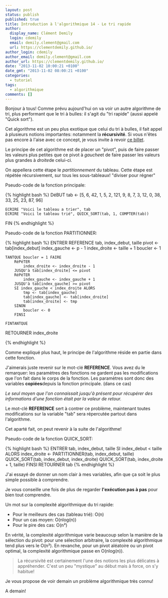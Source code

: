 ```yaml
---
layout: post
status: publish
published: true
title: Introduction à l'algorithmique 14 - Le tri rapide
author:
  display_name: Clément Demily
  login: cdemily
  email: demily.clement@gmail.com
  url: https://clementdemily.github.io/
author_login: cdemily
author_email: demily.clement@gmail.com
author_url: https://clementdemily.github.io/
date: "2013-11-02 10:00:21 +0100"
date_gmt: "2013-11-02 08:00:21 +0100"
categories:
  - tutoriel
tags:
  - algorithmique
comments: []
---
```


Bonjour à tous! Comme prévu aujourd'hui on va voir un autre algorithme de tri, plus performant que le tri à bulles: il s'agit du "tri rapide" (aussi appelé "Quick sort").

Cet algorithme est un peu plus exotique que celui du tri à bulles, il fait appel à plusieurs notions importantes: notamment la **récursivité**. Si vous n'êtes pas encore à l'aise avec ce concept, je vous invite à revoir <a title="Fonctions récursives" href="{{ site.base_url }}/2013/10/30/introduction-a-lalgorithmique-11-les-fonctions-recursives.html">ce billet</a>.

Le principe de cet algorithme est de placer un "pivot", puis de faire passer les valeurs plus petites que ce pivot à *gauche*et de faire passer les valeurs plus grandes à *droite*de celui-ci.

On appellera cette étape le _partitionnement_ du tableau. Cette étape est répétée récursivement, sur tous les sous-tableaux! "diviser pour régner"

Pseudo-code de la fonction principale:

{% highlight bash %}
DéBUT
tab <- [5, 6, 42, 1, 5, 2, 121, 9, 8, 7, 3, 12, 0, 38, 33, 25, 23, 87, 96]

    ECRIRE "Voici le tableau a trier", tab
    ECRIRE "Voici le tableau trié", QUICK_SORT(tab, 1, COMPTER(tab))

FIN
{% endhighlight %}

Pseudo-code de la fonction PARTITIONNER:

{% highlight bash %}
ENTRER REFERENCE tab, index_debut, taille
pivot <- tab[index_debut]
index_gauche <- p - 1
index_droite <- taille + 1
boucler <- 1

    TANTQUE boucler = 1 FAIRE
        RéPéTER
            index_droite <- index_droite - 1
        JUSQU'à tab[index_droite] <= pivot
        RéPéTER
            index_gauche <- index_gauche + 1
        JUSQU'à tab[index_gauche] >= pivot
        SI index_gauche < index_droite ALORS
            tmp <- tab[index_gauche]
            tab[index_gauche] <- tab[index_droite]
            tab[index_droite] <- tmp
        SINON
            boucler <- 0
        FINSI

    FINTANTQUE

RETOURNER index_droite

{% endhighlight %}

Comme expliqué plus haut, le principe de l'algorithme réside en partie dans cette fonction.

J'aimerais juste revenir sur le mot-clé **REFERENCE**. Vous avez du le remarquer: les paramètres des fonctions ne gardent pas les modifications que l'on fait dans le corps de la fonction. Les paramètres sont donc des variables **copiées**depuis la fonction principale. (dans ce cas)

_Le seul moyen que l'on connaissait jusqu'à présent pour récupérer des informations d'une fonction était par la valeur de retour._

Le mot-clé **REFERENCE** sert à contrer ce problème, maintenant toutes modifications sur la variable "tab" sera répercutée partout dans l'algorithme.

Cet aparté fait, on peut revenir à la suite de l'algorithme!

Pseudo-code de la fonction QUICK_SORT:

{% highlight bash %}
ENTRER tab, index_debut, taille
SI index_debut < taille ALORS
index_droite <- PARTITIONNER(tab, index_debut, taille)
QUICK_SORT(tab, index_debut, index_droite)
QUICK_SORT(tab, index_droite + 1, taille)
FINSI
RETOURNER tab
{% endhighlight %}

J'ai essayé de donner un nom clair à mes variables, afin que ça soit le plus simple possible à comprendre.

Je vous conseille une fois de plus de regarder **l'exécution pas à pas** pour bien tout comprendre.

Un mot sur la complexité algorithmique du tri rapide:

- Pour le meilleurs des cas (tableau trié): O(n)
- Pour un cas moyen: O(nlog(n))
- Pour le pire des cas: O(n&sup2;)

En vérité, la complexité algorithmique varie beaucoup selon la manière de la sélection du pivot: pour une sélection arbitraire, la complexité algorithmique tend plus vers le O(n&sup2;). En revanche, pour un pivot aléatoire ou un pivot optimal, la complexité algorithmique passe en O(nlog(n)).

<blockquote>
La récursivité est certainement l'une des notions les plus délicates à appréhender. C'est un peu "mystique" au début mais à force, on s'y habitue!
</blockquote>

Je vous propose de voir demain un problème algorithmique très connu!

A demain!

